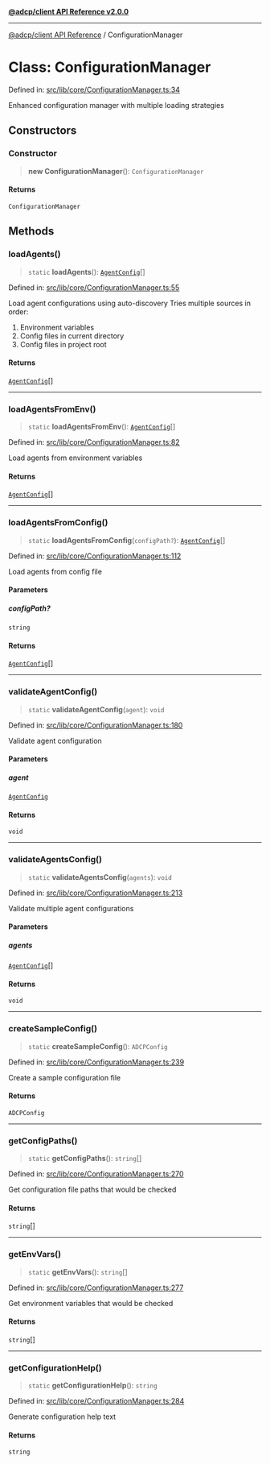 [**@adcp/client API Reference v2.0.0**](../README.md)

***

[@adcp/client API Reference](../README.md) / ConfigurationManager

# Class: ConfigurationManager

Defined in: [src/lib/core/ConfigurationManager.ts:34](https://github.com/adcontextprotocol/adcp-client/blob/e8953d756e5ce5fafa76c5e8fa2f0316f0da0998/src/lib/core/ConfigurationManager.ts#L34)

Enhanced configuration manager with multiple loading strategies

## Constructors

### Constructor

> **new ConfigurationManager**(): `ConfigurationManager`

#### Returns

`ConfigurationManager`

## Methods

### loadAgents()

> `static` **loadAgents**(): [`AgentConfig`](../interfaces/AgentConfig.md)[]

Defined in: [src/lib/core/ConfigurationManager.ts:55](https://github.com/adcontextprotocol/adcp-client/blob/e8953d756e5ce5fafa76c5e8fa2f0316f0da0998/src/lib/core/ConfigurationManager.ts#L55)

Load agent configurations using auto-discovery
Tries multiple sources in order:
1. Environment variables
2. Config files in current directory
3. Config files in project root

#### Returns

[`AgentConfig`](../interfaces/AgentConfig.md)[]

***

### loadAgentsFromEnv()

> `static` **loadAgentsFromEnv**(): [`AgentConfig`](../interfaces/AgentConfig.md)[]

Defined in: [src/lib/core/ConfigurationManager.ts:82](https://github.com/adcontextprotocol/adcp-client/blob/e8953d756e5ce5fafa76c5e8fa2f0316f0da0998/src/lib/core/ConfigurationManager.ts#L82)

Load agents from environment variables

#### Returns

[`AgentConfig`](../interfaces/AgentConfig.md)[]

***

### loadAgentsFromConfig()

> `static` **loadAgentsFromConfig**(`configPath?`): [`AgentConfig`](../interfaces/AgentConfig.md)[]

Defined in: [src/lib/core/ConfigurationManager.ts:112](https://github.com/adcontextprotocol/adcp-client/blob/e8953d756e5ce5fafa76c5e8fa2f0316f0da0998/src/lib/core/ConfigurationManager.ts#L112)

Load agents from config file

#### Parameters

##### configPath?

`string`

#### Returns

[`AgentConfig`](../interfaces/AgentConfig.md)[]

***

### validateAgentConfig()

> `static` **validateAgentConfig**(`agent`): `void`

Defined in: [src/lib/core/ConfigurationManager.ts:180](https://github.com/adcontextprotocol/adcp-client/blob/e8953d756e5ce5fafa76c5e8fa2f0316f0da0998/src/lib/core/ConfigurationManager.ts#L180)

Validate agent configuration

#### Parameters

##### agent

[`AgentConfig`](../interfaces/AgentConfig.md)

#### Returns

`void`

***

### validateAgentsConfig()

> `static` **validateAgentsConfig**(`agents`): `void`

Defined in: [src/lib/core/ConfigurationManager.ts:213](https://github.com/adcontextprotocol/adcp-client/blob/e8953d756e5ce5fafa76c5e8fa2f0316f0da0998/src/lib/core/ConfigurationManager.ts#L213)

Validate multiple agent configurations

#### Parameters

##### agents

[`AgentConfig`](../interfaces/AgentConfig.md)[]

#### Returns

`void`

***

### createSampleConfig()

> `static` **createSampleConfig**(): `ADCPConfig`

Defined in: [src/lib/core/ConfigurationManager.ts:239](https://github.com/adcontextprotocol/adcp-client/blob/e8953d756e5ce5fafa76c5e8fa2f0316f0da0998/src/lib/core/ConfigurationManager.ts#L239)

Create a sample configuration file

#### Returns

`ADCPConfig`

***

### getConfigPaths()

> `static` **getConfigPaths**(): `string`[]

Defined in: [src/lib/core/ConfigurationManager.ts:270](https://github.com/adcontextprotocol/adcp-client/blob/e8953d756e5ce5fafa76c5e8fa2f0316f0da0998/src/lib/core/ConfigurationManager.ts#L270)

Get configuration file paths that would be checked

#### Returns

`string`[]

***

### getEnvVars()

> `static` **getEnvVars**(): `string`[]

Defined in: [src/lib/core/ConfigurationManager.ts:277](https://github.com/adcontextprotocol/adcp-client/blob/e8953d756e5ce5fafa76c5e8fa2f0316f0da0998/src/lib/core/ConfigurationManager.ts#L277)

Get environment variables that would be checked

#### Returns

`string`[]

***

### getConfigurationHelp()

> `static` **getConfigurationHelp**(): `string`

Defined in: [src/lib/core/ConfigurationManager.ts:284](https://github.com/adcontextprotocol/adcp-client/blob/e8953d756e5ce5fafa76c5e8fa2f0316f0da0998/src/lib/core/ConfigurationManager.ts#L284)

Generate configuration help text

#### Returns

`string`
